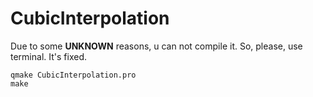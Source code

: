 # CubicInterpolation

Due to some **UNKNOWN** reasons, u can not compile it. So, please, use terminal. It's fixed.
``` 
qmake CubicInterpolation.pro
make
```
